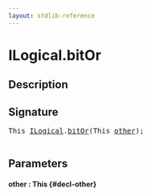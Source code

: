 ```yaml
---
layout: stdlib-reference
---
```


# ILogical\.bitOr

## Description





## Signature 

<pre>
<span class="code_keyword">This</span> <a href="/stdlib-reference/interfaces/ilogical-01/index" class="code_type">ILogical</a>.<a href="/stdlib-reference/interfaces/ilogical-01/bitor-3">bitOr</a>(<span class="code_keyword">This</span> <a href="/stdlib-reference/interfaces/ilogical-01/bitor-3#decl-other" class="code_param">other</a>);

</pre>

## Parameters

#### other  : This {#decl-other}

